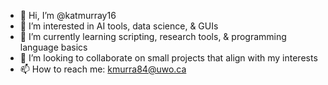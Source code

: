 - 👋 Hi, I’m @katmurray16
- 👀 I’m interested in AI tools, data science, & GUIs
- 🌱 I’m currently learning scripting, research tools, & programming language basics
- 💞️ I’m looking to collaborate on small projects that align with my interests
- 📫 How to reach me: kmurra84@uwo.ca

<!---
katmurray16/katmurray16 is a ✨ special ✨ repository because its `README.md` (this file) appears on your GitHub profile.
You can click the Preview link to take a look at your changes.
--->
